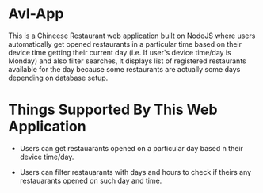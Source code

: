 # Avl-App

This is a Chineese Restaurant web application built on NodeJS where users automatically get opened restaurants in a particular time based on their device time getting their current day (i.e. If user's device time/day is Monday) and also filter searches, it displays list of registered restaurants available for the day because some restaurants are actually some days depending on database setup.

# Things Supported By This Web Application

- Users can get restauarants opened on a particular day based n their device time/day.

- Users can filter restauarants with days and hours to check if theirs any restauarants opened on such day and time.